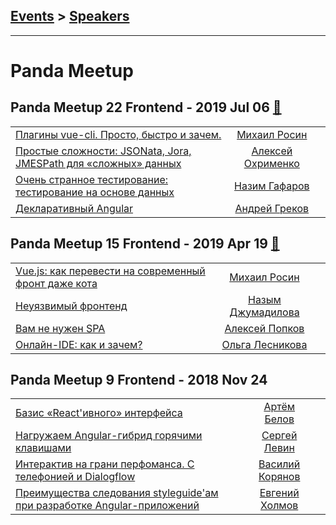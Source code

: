 ## [Events](../README.md) > [Speakers](../speakers.md)
---

# Panda Meetup

## Panda Meetup 22 Frontend - 2019 Jul 06 [:movie_camera:](https://www.youtube.com/playlist?list=PLknJ4Vr6efQGs2U0c5-jf1VwOaDs-arGq)
| | | |
| --- | :---: | --- |
| [Плагины vue-cli. Просто, быстро и зачем.](https://www.youtube.com/watch?v=cHVhSSCC89E)  |  [Михаил Росин](speakers/Михаил%20Росин.md)  |    |
| [Простые сложности: JSONata, Jora, JMESPath для «сложных» данных](https://www.youtube.com/watch?v=s0qYCtBVLEI)  |  [Алексей Охрименко](speakers/Алексей%20Охрименко.md)  |    |
| [Очень странное тестирование: тестирование на основе данных](https://www.youtube.com/watch?v=pAKapxZ9fak)  |  [Назим Гафаров](speakers/Назим%20Гафаров.md)  |    |
| [Декларативный Angular](https://www.youtube.com/watch?v=WTFeZNk6PSw)  |  [Андрей Греков](speakers/Андрей%20Греков.md)  |    |
## Panda Meetup 15 Frontend - 2019 Apr 19 [:movie_camera:](https://www.youtube.com/playlist?list=PLaYNFbPr2bsKPBECGSeE_hHCiOAPNnLPI)
| | | |
| --- | :---: | --- |
| [Vue.js: как перевести на современный фронт даже кота](https://www.youtube.com/watch?v=XcfolCa3hcw)  |  [Михаил Росин](speakers/Михаил%20Росин.md)  |    |
| [Неуязвимый фронтенд](https://www.youtube.com/watch?v=tvnoPsRW42k)  |  [Назым Джумадилова](speakers/Назым%20Джумадилова.md)  |    |
| [Вам не нужен SPA](https://www.youtube.com/watch?v=S1jv4o759gg)  |  [Алексей Попков](speakers/Алексей%20Попков.md)  |    |
| [Онлайн-IDE: как и зачем?](https://www.youtube.com/watch?v=XlKd9_Oe0WE)  |  [Ольга Лесникова](speakers/Ольга%20Лесникова.md)  |    |
## Panda Meetup 9 Frontend - 2018 Nov 24 
| | | |
| --- | :---: | --- |
| [Базис «React&#39;ивного» интерфейса](https://www.youtube.com/watch?v=gbmjVxb3qqo)  |  [Артём Белов](speakers/Артём%20Белов.md)  |    |
| [Нагружаем Angular-гибрид горячими клавишами](https://www.youtube.com/watch?v=K5RJOH93VFA)  |  [Сергей Левин](speakers/Сергей%20Левин.md)  |    |
| [Интерактив на грани перфоманса. С телефонией и Dialogflow](https://www.youtube.com/watch?v=35Sq0xkc3O0)  |  [Василий Корянов](speakers/Василий%20Корянов.md)  |    |
| [Преимущества следования styleguide&#39;ам при разработке Angular-приложений](https://www.youtube.com/watch?v=0WHW37Wif54)  |  [Евгений Холмов](speakers/Евгений%20Холмов.md)  |    |
